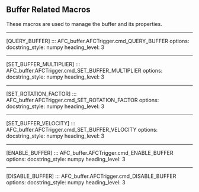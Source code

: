 ## Buffer Related Macros

These macros are used to manage the buffer and its properties. 

-----
[QUERY_BUFFER]
::: AFC_buffer.AFCTrigger.cmd_QUERY_BUFFER
    options:
      docstring_style: numpy
      heading_level: 3

-----
[SET_BUFFER_MULTIPLIER]
::: AFC_buffer.AFCTrigger.cmd_SET_BUFFER_MULTIPLIER
    options:
      docstring_style: numpy
      heading_level: 3

-----
[SET_ROTATION_FACTOR]
::: AFC_buffer.AFCTrigger.cmd_SET_ROTATION_FACTOR
    options:
      docstring_style: numpy
      heading_level: 3

-----
[SET_BUFFER_VELOCITY]
::: AFC_buffer.AFCTrigger.cmd_SET_BUFFER_VELOCITY
    options:
      docstring_style: numpy
      heading_level: 3

-----
[ENABLE_BUFFER]
::: AFC_buffer.AFCTrigger.cmd_ENABLE_BUFFER
    options:
      docstring_style: numpy
      heading_level: 3

-----
[DISABLE_BUFFER]
::: AFC_buffer.AFCTrigger.cmd_DISABLE_BUFFER
    options:
      docstring_style: numpy
      heading_level: 3